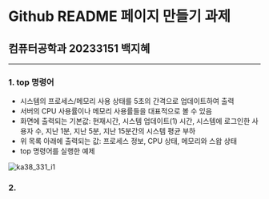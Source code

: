 # Github README 페이지 만들기 과제
## 컴퓨터공학과 20233151 백지혜
---


### 1. top 명령어
- 시스템의 프로세스/메모리 사용 상태를 5초의 간격으로 업데이트하여 출력
- 서버의 CPU 사용률이나 메모리 사용률들을 대표적으로 볼 수 있음
- 화면에 출력되는 기본값: 현재시간, 시스템 업데이트(1) 시간, 시스템에 로그인한 사용자 수, 지난 1분, 지난 5분, 지난 15분간의 시스템 평균 부하
- 위 목록 아래에 출력되는 값: 프로세스 정보, CPU 상태, 메모리와 스왑 상태
- top 명령어를 실행한 예제

![ka38_331_i1](https://github.com/zye1oo/Open-Source_assignment/assets/133843512/23233672-745c-4e84-980d-7ad12914e67e)



### 2.
